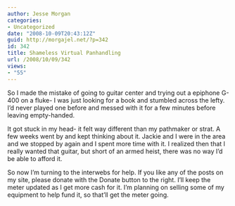 ```yaml
---
author: Jesse Morgan
categories:
- Uncategorized
date: "2008-10-09T20:43:12Z"
guid: http://morgajel.net/?p=342
id: 342
title: Shameless Virtual Panhandling
url: /2008/10/09/342
views:
- "55"
---
```


So I made the mistake of going to guitar center and trying out a epiphone G-400 on a fluke- I was just looking for a book and stumbled across the lefty. I’d never played one before and messed with it for a few minutes before leaving empty-handed.

It got stuck in my head- it felt way different than my pathmaker or strat. A few weeks went by and kept thinking about it. Jackie and I were in the area and we stopped by again and I spent more time with it. I realized then that I really wanted that guitar, but short of an armed heist, there was no way I’d be able to afford it.

So now I’m turning to the interwebs for help. If you like any of the posts on my site, please donate with the Donate button to the right. I’ll keep the meter updated as I get more cash for it. I’m planning on selling some of my equipment to help fund it, so that’ll get the meter going.